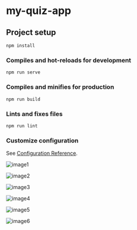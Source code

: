 # my-quiz-app

## Project setup
```
npm install
```

### Compiles and hot-reloads for development
```
npm run serve
```

### Compiles and minifies for production
```
npm run build
```

### Lints and fixes files
```
npm run lint
```

### Customize configuration
See [Configuration Reference](https://cli.vuejs.org/config/).

![image1](https://user-images.githubusercontent.com/98938876/174793539-df4af265-2b3b-4f49-81bb-7167fd4fecf3.png)

![image2](https://user-images.githubusercontent.com/98938876/174793596-52768c53-09e8-41b5-92d3-f8bdbfde120a.png)

![image3](https://user-images.githubusercontent.com/98938876/174793620-2b50b835-0a09-4da8-b86e-e6235cec66fb.png)

![image4](https://user-images.githubusercontent.com/98938876/174793650-f9982dbf-a7b9-43cd-805f-cb00113457ad.png)

![image5](https://user-images.githubusercontent.com/98938876/174793683-a0f133df-e27e-4063-9b89-5619b31f7e36.png)

![image6](https://user-images.githubusercontent.com/98938876/174793732-5bde6736-62b2-49d1-8e31-76f67da398a4.png)

